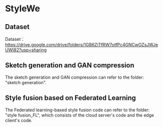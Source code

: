 # StyleWe
## Dataset
Dataset：https://drive.google.com/drive/folders/1GB6ZiTfRW7otfPc4GNCwOZsJWJeUWI82?usp=sharing  
## Sketch generation and GAN compression
The sketch generation and GAN compression can refer to the folder: "sketch generation".  
## Style fusion based on Federated Learning
The Federated learning-based style fusion code can refer to the folder: "style fusion_FL", which consists of the cloud server's code and the edge client's code.
